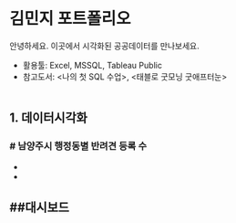 # **김민지 포트폴리오**
안녕하세요. 이곳에서 시각화된 공공데이터를 만나보세요.

- 활용툴: Excel, MSSQL, Tableau Public
- 참고도서: <나의 첫 SQL 수업>, <태블로 굿모닝 굿애프터눈><br><br/>
  
## **1. 데이터시각화**
### **# 남양주시 행정동별 반려견 등록 수**
-
-



##대시보드
---





